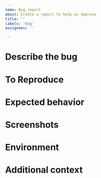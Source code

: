 ```yaml
---
name: Bug report
about: Create a report to help us improve
title: ''
labels: 'bug'
assignees: ''

---
```


# Describe the bug

<!-- A clear and concise description of what the bug is. -->


# To Reproduce

<!-- Steps to reproduce the behavior: -->
<!-- 1. Go to '...' -->
<!-- 2. Click on '....' -->
<!-- 3. Scroll down to '....' -->
<!-- 4. See error -->


# Expected behavior

<!-- A clear and concise description of what you expected to happen. -->


# Screenshots

<!-- If applicable, add screenshots to help explain your problem. -->


# Environment

<!-- Please complete the following information: -->
<!-- - Beamline -->
<!-- - Environment (e.g. "haven" or "haven-dev") -->
<!-- - User -->


# Additional context

<!-- Add any other context about the problem here. For example: -->
<!--  - Scan UID -->
